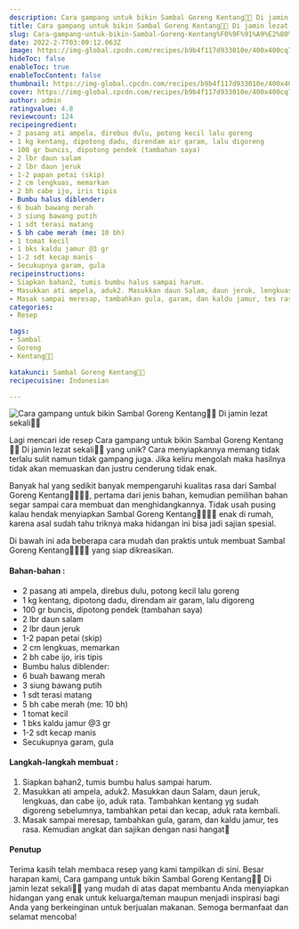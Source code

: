 ```yaml
---
description: Cara gampang untuk bikin Sambal Goreng Kentang👩‍🍳 Di jamin lezat sekali"
title: Cara gampang untuk bikin Sambal Goreng Kentang👩‍🍳 Di jamin lezat sekali
slug: Cara-gampang-untuk-bikin-Sambal-Goreng-Kentang%F0%9F%91%A9%E2%80%8D%F0%9F%8D%B3-Di-jamin-lezat-sekali
date: 2022-2-7T03:09:12.063Z
image: https://img-global.cpcdn.com/recipes/b9b4f117d933010e/400x400cq70/photo.jpg
hideToc: false
enableToc: true
enableTocContent: false
thumbnail: https://img-global.cpcdn.com/recipes/b9b4f117d933010e/400x400cq70/photo.jpg
cover: https://img-global.cpcdn.com/recipes/b9b4f117d933010e/400x400cq70/photo.jpg
author: admin
ratingvalue: 4.8
reviewcount: 124
recipeingredient:
- 2 pasang ati ampela, direbus dulu, potong kecil lalu goreng
- 1 kg kentang, dipotong dadu, direndam air garam, lalu digoreng
- 100 gr buncis, dipotong pendek (tambahan saya)
- 2 lbr daun salam
- 2 lbr daun jeruk
- 1-2 papan petai (skip)
- 2 cm lengkuas, memarkan
- 2 bh cabe ijo, iris tipis
- Bumbu halus diblender:
- 6 buah bawang merah
- 3 siung bawang putih
- 1 sdt terasi matang
- 5 bh cabe merah (me: 10 bh)
- 1 tomat kecil
- 1 bks kaldu jamur @3 gr
- 1-2 sdt kecap manis
- Secukupnya garam, gula
recipeinstructions:
- Siapkan bahan2, tumis bumbu halus sampai harum.
- Masukkan ati ampela, aduk2. Masukkan daun Salam, daun jeruk, lengkuas, dan cabe ijo, aduk rata. Tambahkan kentang yg sudah digoreng sebelumnya, tambahkan petai dan kecap, aduk rata kembali.
- Masak sampai meresap, tambahkan gula, garam, dan kaldu jamur, tes rasa. Kemudian angkat dan sajikan dengan nasi hangat💖
categories:
- Resep

tags:
- Sambal
- Goreng
- Kentang👩‍🍳

katakunci: Sambal Goreng Kentang👩‍🍳
recipecuisine: Indonesian

---
```


![Cara gampang untuk bikin Sambal Goreng Kentang👩‍🍳 Di jamin lezat sekali👩‍🍳](https://img-global.cpcdn.com/recipes/b9b4f117d933010e/400x400cq70/photo.jpg)

Lagi mencari ide resep Cara gampang untuk bikin Sambal Goreng Kentang👩‍🍳 Di jamin lezat sekali👩‍🍳 yang unik? Cara menyiapkannya memang tidak terlalu sulit namun tidak gampang juga. Jika keliru mengolah maka hasilnya tidak akan memuaskan dan justru cenderung tidak enak.

Banyak hal yang sedikit banyak mempengaruhi kualitas rasa dari Sambal Goreng Kentang👩‍🍳👩‍🍳, pertama dari jenis bahan, kemudian pemilihan bahan segar sampai cara membuat dan menghidangkannya. Tidak usah pusing kalau hendak menyiapkan Sambal Goreng Kentang👩‍🍳👩‍🍳 enak di rumah, karena asal sudah tahu triknya maka hidangan ini bisa jadi sajian spesial.

Di bawah ini ada beberapa cara mudah dan praktis untuk membuat Sambal Goreng Kentang👩‍🍳👩‍🍳 yang siap dikreasikan.

<!--inarticleads1-->

#### Bahan-bahan :

- 2 pasang ati ampela, direbus dulu, potong kecil lalu goreng
- 1 kg kentang, dipotong dadu, direndam air garam, lalu digoreng
- 100 gr buncis, dipotong pendek (tambahan saya)
- 2 lbr daun salam
- 2 lbr daun jeruk
- 1-2 papan petai (skip)
- 2 cm lengkuas, memarkan
- 2 bh cabe ijo, iris tipis
- Bumbu halus diblender:
- 6 buah bawang merah
- 3 siung bawang putih
- 1 sdt terasi matang
- 5 bh cabe merah (me: 10 bh)
- 1 tomat kecil
- 1 bks kaldu jamur @3 gr
- 1-2 sdt kecap manis
- Secukupnya garam, gula

<!--inarticleads2-->

#### Langkah-langkah membuat :

1. Siapkan bahan2, tumis bumbu halus sampai harum.
1. Masukkan ati ampela, aduk2. Masukkan daun Salam, daun jeruk, lengkuas, dan cabe ijo, aduk rata. Tambahkan kentang yg sudah digoreng sebelumnya, tambahkan petai dan kecap, aduk rata kembali.
1. Masak sampai meresap, tambahkan gula, garam, dan kaldu jamur, tes rasa. Kemudian angkat dan sajikan dengan nasi hangat💖

#### Penutup

Terima kasih telah membaca resep yang kami tampilkan di sini. Besar harapan kami, Cara gampang untuk bikin Sambal Goreng Kentang👩‍🍳 Di jamin lezat sekali👩‍🍳 yang mudah di atas dapat membantu Anda menyiapkan hidangan yang enak untuk keluarga/teman maupun menjadi inspirasi bagi Anda yang berkeinginan untuk berjualan makanan. Semoga bermanfaat dan selamat mencoba!